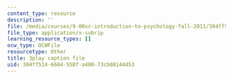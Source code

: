 ```yaml
---
content_type: resource
description: ''
file: /media/courses/9-00sc-introduction-to-psychology-fall-2011/304ff5146684558fa40073cb08144d53_v4ur5mna060.vtt
file_type: application/x-subrip
learning_resource_types: []
ocw_type: OCWFile
resourcetype: Other
title: 3play caption file
uid: 304ff514-6684-558f-a400-73cb08144d53
---
```

